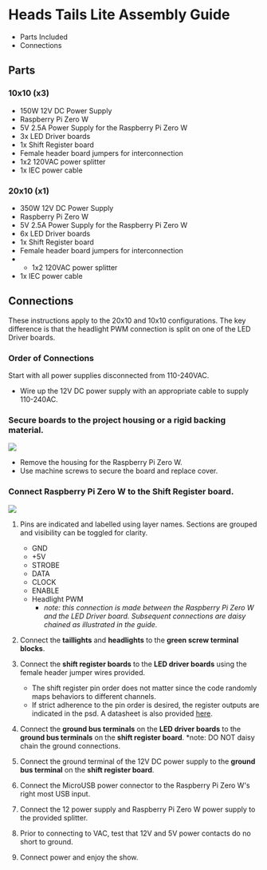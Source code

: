 # Heads Tails Lite Assembly Guide

* Parts Included
* Connections

## Parts

### 10x10 (x3)

* 150W 12V DC Power Supply
* Raspberry Pi Zero W
* 5V 2.5A Power Supply for the Raspberry Pi Zero W
* 3x LED Driver boards
* 1x Shift Register board
* Female header board jumpers for interconnection
* 1x2 120VAC power splitter
* 1x IEC power cable

### 20x10 (x1)

* 350W 12V DC Power Supply
* Raspberry Pi Zero W
* 5V 2.5A Power Supply for the Raspberry Pi Zero W
* 6x LED Driver boards
* 1x Shift Register board
* Female header board jumpers for interconnection
* * 1x2 120VAC power splitter
* 1x IEC power cable

## Connections

These instructions apply to the 20x10 and 10x10 configurations. The key difference is that the headlight PWM connection is split on one of the LED Driver boards.

### Order of Connections

Start with all power supplies disconnected from 110-240VAC.

* Wire up the 12V DC power supply with an appropriate cable to supply 110-240AC.

### Secure boards to the project housing or a rigid backing material.

![](pi_housing.png)

* Remove the housing for the Raspberry Pi Zero W.
* Use machine screws to secure the board and replace cover.

### Connect Raspberry Pi Zero W to the Shift Register board.

![](20x10_connection_diagram.png)

1. Pins are indicated and labelled using layer names. Sections are grouped and visibility can be toggled for clarity.
	* GND
	* +5V
	* STROBE
	* DATA
	* CLOCK
	* ENABLE
	* Headlight PWM
		* *note: this connection is made between the Raspberry Pi Zero W and the LED Driver board. Subsequent connections are daisy chained as illustrated in the guide.*

1. Connect the **taillights** and **headlights** to the **green screw terminal blocks**.
1. Connect the **shift register boards** to the **LED driver boards** using the female header jumper wires provided.
	* The shift register pin order does not matter since the code randomly maps behaviors to different channels.
	* If strict adherence to the pin order is desired, the register outputs are indicated in the psd. A datasheet is also provided [here](./CD4094.pdf).
1. Connect the **ground bus terminals** on the **LED driver boards** to the **ground bus terminals** on the **shift register board**. *note: DO NOT daisy chain the ground connections.
1. Connect the ground terminal of the 12V DC power supply to the **ground bus terminal** on the **shift register board**.
1. Connect the MicroUSB power connector to the Raspberry Pi Zero W's right most USB input.
1. Connect the 12 power supply and Raspberry Pi Zero W power supply to the provided splitter.
1. Prior to connecting to VAC, test that 12V and 5V power contacts do no short to ground.
1. Connect power and enjoy the show.